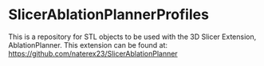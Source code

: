 # SlicerAblationPlannerProfiles

This is a repository for STL objects to be used with the 3D Slicer Extension, AblationPlanner. This extension can be found at: https://github.com/naterex23/SlicerAblationPlanner
